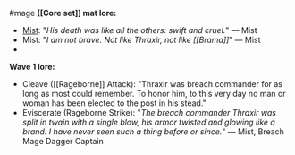 #mage 
__[[Core set]] mat lore:__
+ [Mist](Wave_1/Mist.md): "_His death was like all the others: swift and cruel._" ― Mist
+ Mist: "_I am not brave. Not like Thraxir, not like [[Brama]]_" ― Mist
+ 
__Wave 1 lore:__
+ Cleave ([[Rageborne]] Attack): "Thraxir was breach commander for as long as most could remember. To honor him, to this very day no man or woman has been elected to the post in his stead."
+ Eviscerate (Rageborne Strike): "_The breach commander Thraxir was split in twain with a single blow, his armor twisted and glowing like a brand. I have never seen such a thing before or since._" ― Mist, Breach Mage Dagger Captain
